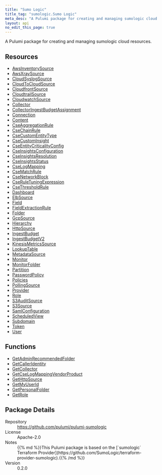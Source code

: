 ```yaml
---
title: "Sumo Logic"
title_tag: "sumologic.Sumo Logic"
meta_desc: "A Pulumi package for creating and managing sumologic cloud resources."
layout: api
no_edit_this_page: true
---
```


<!-- WARNING: this file was generated by Pulumi Docs Generator. -->
<!-- Do not edit by hand unless you're certain you know what you are doing! -->

A Pulumi package for creating and managing sumologic cloud resources.

<h2 id="resources">Resources</h2>
<ul class="api">
    <li><a href="awsinventorysource" title="AwsInventorySource"><span class="api-symbol api-symbol--resource"></span>AwsInventorySource</a></li>
    <li><a href="awsxraysource" title="AwsXraySource"><span class="api-symbol api-symbol--resource"></span>AwsXraySource</a></li>
    <li><a href="cloudsyslogsource" title="CloudSyslogSource"><span class="api-symbol api-symbol--resource"></span>CloudSyslogSource</a></li>
    <li><a href="cloudtocloudsource" title="CloudToCloudSource"><span class="api-symbol api-symbol--resource"></span>CloudToCloudSource</a></li>
    <li><a href="cloudfrontsource" title="CloudfrontSource"><span class="api-symbol api-symbol--resource"></span>CloudfrontSource</a></li>
    <li><a href="cloudtrailsource" title="CloudtrailSource"><span class="api-symbol api-symbol--resource"></span>CloudtrailSource</a></li>
    <li><a href="cloudwatchsource" title="CloudwatchSource"><span class="api-symbol api-symbol--resource"></span>CloudwatchSource</a></li>
    <li><a href="collector" title="Collector"><span class="api-symbol api-symbol--resource"></span>Collector</a></li>
    <li><a href="collectoringestbudgetassignment" title="CollectorIngestBudgetAssignment"><span class="api-symbol api-symbol--resource"></span>CollectorIngestBudgetAssignment</a></li>
    <li><a href="connection" title="Connection"><span class="api-symbol api-symbol--resource"></span>Connection</a></li>
    <li><a href="content" title="Content"><span class="api-symbol api-symbol--resource"></span>Content</a></li>
    <li><a href="cseaggregationrule" title="CseAggregationRule"><span class="api-symbol api-symbol--resource"></span>CseAggregationRule</a></li>
    <li><a href="csechainrule" title="CseChainRule"><span class="api-symbol api-symbol--resource"></span>CseChainRule</a></li>
    <li><a href="csecustomentitytype" title="CseCustomEntityType"><span class="api-symbol api-symbol--resource"></span>CseCustomEntityType</a></li>
    <li><a href="csecustominsight" title="CseCustomInsight"><span class="api-symbol api-symbol--resource"></span>CseCustomInsight</a></li>
    <li><a href="cseentitycriticalityconfig" title="CseEntityCriticalityConfig"><span class="api-symbol api-symbol--resource"></span>CseEntityCriticalityConfig</a></li>
    <li><a href="cseinsightsconfiguration" title="CseInsightsConfiguration"><span class="api-symbol api-symbol--resource"></span>CseInsightsConfiguration</a></li>
    <li><a href="cseinsightsresolution" title="CseInsightsResolution"><span class="api-symbol api-symbol--resource"></span>CseInsightsResolution</a></li>
    <li><a href="cseinsightsstatus" title="CseInsightsStatus"><span class="api-symbol api-symbol--resource"></span>CseInsightsStatus</a></li>
    <li><a href="cselogmapping" title="CseLogMapping"><span class="api-symbol api-symbol--resource"></span>CseLogMapping</a></li>
    <li><a href="csematchrule" title="CseMatchRule"><span class="api-symbol api-symbol--resource"></span>CseMatchRule</a></li>
    <li><a href="csenetworkblock" title="CseNetworkBlock"><span class="api-symbol api-symbol--resource"></span>CseNetworkBlock</a></li>
    <li><a href="cseruletuningexpression" title="CseRuleTuningExpression"><span class="api-symbol api-symbol--resource"></span>CseRuleTuningExpression</a></li>
    <li><a href="csethresholdrule" title="CseThresholdRule"><span class="api-symbol api-symbol--resource"></span>CseThresholdRule</a></li>
    <li><a href="dashboard" title="Dashboard"><span class="api-symbol api-symbol--resource"></span>Dashboard</a></li>
    <li><a href="elbsource" title="ElbSource"><span class="api-symbol api-symbol--resource"></span>ElbSource</a></li>
    <li><a href="field" title="Field"><span class="api-symbol api-symbol--resource"></span>Field</a></li>
    <li><a href="fieldextractionrule" title="FieldExtractionRule"><span class="api-symbol api-symbol--resource"></span>FieldExtractionRule</a></li>
    <li><a href="folder" title="Folder"><span class="api-symbol api-symbol--resource"></span>Folder</a></li>
    <li><a href="gcpsource" title="GcpSource"><span class="api-symbol api-symbol--resource"></span>GcpSource</a></li>
    <li><a href="hierarchy" title="Hierarchy"><span class="api-symbol api-symbol--resource"></span>Hierarchy</a></li>
    <li><a href="httpsource" title="HttpSource"><span class="api-symbol api-symbol--resource"></span>HttpSource</a></li>
    <li><a href="ingestbudget" title="IngestBudget"><span class="api-symbol api-symbol--resource"></span>IngestBudget</a></li>
    <li><a href="ingestbudgetv2" title="IngestBudgetV2"><span class="api-symbol api-symbol--resource"></span>IngestBudgetV2</a></li>
    <li><a href="kinesismetricssource" title="KinesisMetricsSource"><span class="api-symbol api-symbol--resource"></span>KinesisMetricsSource</a></li>
    <li><a href="lookuptable" title="LookupTable"><span class="api-symbol api-symbol--resource"></span>LookupTable</a></li>
    <li><a href="metadatasource" title="MetadataSource"><span class="api-symbol api-symbol--resource"></span>MetadataSource</a></li>
    <li><a href="monitor" title="Monitor"><span class="api-symbol api-symbol--resource"></span>Monitor</a></li>
    <li><a href="monitorfolder" title="MonitorFolder"><span class="api-symbol api-symbol--resource"></span>MonitorFolder</a></li>
    <li><a href="partition" title="Partition"><span class="api-symbol api-symbol--resource"></span>Partition</a></li>
    <li><a href="passwordpolicy" title="PasswordPolicy"><span class="api-symbol api-symbol--resource"></span>PasswordPolicy</a></li>
    <li><a href="policies" title="Policies"><span class="api-symbol api-symbol--resource"></span>Policies</a></li>
    <li><a href="pollingsource" title="PollingSource"><span class="api-symbol api-symbol--resource"></span>PollingSource</a></li>
    <li><a href="provider" title="Provider"><span class="api-symbol api-symbol--resource"></span>Provider</a></li>
    <li><a href="role" title="Role"><span class="api-symbol api-symbol--resource"></span>Role</a></li>
    <li><a href="s3auditsource" title="S3AuditSource"><span class="api-symbol api-symbol--resource"></span>S3AuditSource</a></li>
    <li><a href="s3source" title="S3Source"><span class="api-symbol api-symbol--resource"></span>S3Source</a></li>
    <li><a href="samlconfiguration" title="SamlConfiguration"><span class="api-symbol api-symbol--resource"></span>SamlConfiguration</a></li>
    <li><a href="scheduledview" title="ScheduledView"><span class="api-symbol api-symbol--resource"></span>ScheduledView</a></li>
    <li><a href="subdomain" title="Subdomain"><span class="api-symbol api-symbol--resource"></span>Subdomain</a></li>
    <li><a href="token" title="Token"><span class="api-symbol api-symbol--resource"></span>Token</a></li>
    <li><a href="user" title="User"><span class="api-symbol api-symbol--resource"></span>User</a></li>
</ul>

<h2 id="functions">Functions</h2>
<ul class="api">
    <li><a href="getadminrecommendedfolder" title="GetAdminRecommendedFolder"><span class="api-symbol api-symbol--function"></span>GetAdminRecommendedFolder</a></li>
    <li><a href="getcalleridentity" title="GetCallerIdentity"><span class="api-symbol api-symbol--function"></span>GetCallerIdentity</a></li>
    <li><a href="getcollector" title="GetCollector"><span class="api-symbol api-symbol--function"></span>GetCollector</a></li>
    <li><a href="getcselogmappingvendorproduct" title="GetCseLogMappingVendorProduct"><span class="api-symbol api-symbol--function"></span>GetCseLogMappingVendorProduct</a></li>
    <li><a href="gethttpsource" title="GetHttpSource"><span class="api-symbol api-symbol--function"></span>GetHttpSource</a></li>
    <li><a href="getmyuserid" title="GetMyUserId"><span class="api-symbol api-symbol--function"></span>GetMyUserId</a></li>
    <li><a href="getpersonalfolder" title="GetPersonalFolder"><span class="api-symbol api-symbol--function"></span>GetPersonalFolder</a></li>
    <li><a href="getrole" title="GetRole"><span class="api-symbol api-symbol--function"></span>GetRole</a></li>
</ul>

<h2 id="package-details">Package Details</h2>
<dl class="package-details">
	<dt>Repository</dt>
	<dd><a href="https://github.com/pulumi/pulumi-sumologic">https://github.com/pulumi/pulumi-sumologic</a></dd>
	<dt>License</dt>
	<dd>Apache-2.0</dd>
	<dt>Notes</dt>
	<dd>{{% md %}}This Pulumi package is based on the [`sumologic` Terraform Provider](https://github.com/SumoLogic/terraform-provider-sumologic).{{% /md %}}</dd>
	<dt>Version</dt>
	<dd>0.2.0</dd>
</dl>

